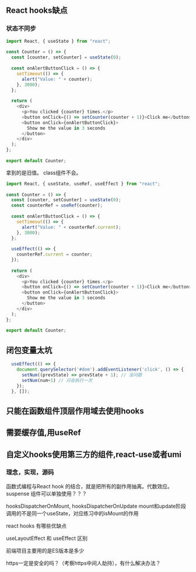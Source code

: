 ## React hooks缺点 


### 状态不同步 
```js
import React, { useState } from "react";
​
const Counter = () => {
  const [counter, setCounter] = useState(0);
​
  const onAlertButtonClick = () => {
    setTimeout(() => {
      alert("Value: " + counter);
    }, 3000);
  };
​
  return (
    <div>
      <p>You clicked {counter} times.</p>
      <button onClick={() => setCounter(counter + 1)}>Click me</button>
      <button onClick={onAlertButtonClick}>
        Show me the value in 3 seconds
      </button>
    </div>
  );
};
​
export default Counter;
``` 
拿到的是旧值。 class组件不会。 


```js
import React, { useState, useRef, useEffect } from "react";
​
const Counter = () => {
  const [counter, setCounter] = useState(0);
  const counterRef = useRef(counter);
​
  const onAlertButtonClick = () => {
    setTimeout(() => {
      alert("Value: " + counterRef.current);
    }, 3000);
  };
​
  useEffect(() => {
    counterRef.current = counter;
  });
​
  return (
    <div>
      <p>You clicked {counter} times.</p>
      <button onClick={() => setCounter(counter + 1)}>Click me</button>
      <button onClick={onAlertButtonClick}>
        Show me the value in 3 seconds
      </button>
    </div>
  );
};
​
export default Counter;
``` 



## 闭包变量太坑 

```js
  useEffect(() => {
    document.querySelector('#dom').addEventListener('click', () => {
      setNum((prevState) => prevState + 1); // 没问题 
      setNum(num+1) // 只会执行一次 
    });
  }, []);
```


## 只能在函数组件顶层作用域去使用hooks 


## 需要缓存值,用useRef  


## 自定义hooks使用第三方的组件,react-use或者umi




### 理念，实现，源码
函数式编程与React hook 的结合，就是把所有的副作用抽离。代数效应。
suspense 组件可以单独使用？？？

hooksDispatcherOnMount, hooksDispatcherOnUpdate mount和update阶段调用的不是同一个useState，对应练习中的isMount的作用

react hooks 有哪些优缺点

useLayoutEffect 和 useEffect 区别

前端项目主要用的是ES版本是多少

https一定是安全的吗？（考察https中间人劫持），有什么解决办法？